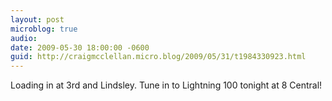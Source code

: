 ```yaml
---
layout: post
microblog: true
audio: 
date: 2009-05-30 18:00:00 -0600
guid: http://craigmcclellan.micro.blog/2009/05/31/t1984330923.html
---
```

Loading in at 3rd and Lindsley. Tune in to Lightning 100 tonight at 8 Central!
